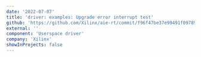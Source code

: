 ```yaml
---
date: '2022-07-07'
title: 'driver: examples: Upgrade error interrupt test'
github: 'https://github.com/Xilinx/aie-rt/commit/f96f47be37e99491f09789977643ff248bab8d53'
external: ''
component: 'Userspace driver'
company: 'Xilinx'
showInProjects: false
---
```

